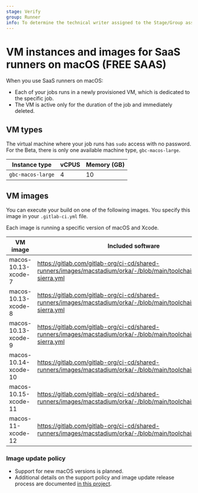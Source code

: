 ```yaml
---
stage: Verify
group: Runner
info: To determine the technical writer assigned to the Stage/Group associated with this page, see https://about.gitlab.com/handbook/engineering/ux/technical-writing/#assignments
---
```


# VM instances and images for SaaS runners on macOS **(FREE SAAS)**

When you use SaaS runners on macOS:

- Each of your jobs runs in a newly provisioned VM, which is dedicated to the specific job.
- The VM is active only for the duration of the job and immediately deleted.

## VM types

The virtual machine where your job runs has `sudo` access with no password.
For the Beta, there is only one available machine type, `gbc-macos-large`.

| Instance type | vCPUS | Memory (GB) |
| --------- | --- | ------- |
|  `gbc-macos-large` | 4 | 10 |

## VM images

You can execute your build on one of the following images.
You specify this image in your `.gitlab-ci.yml` file.

Each image is running a specific version of macOS and Xcode.

| VM image                  | Included software  |
|---------------------------|--------------------|
| macos-10.13-xcode-7       | <https://gitlab.com/gitlab-org/ci-cd/shared-runners/images/macstadium/orka/-/blob/main/toolchain/high-sierra.yml>  |
| macos-10.13-xcode-8       | <https://gitlab.com/gitlab-org/ci-cd/shared-runners/images/macstadium/orka/-/blob/main/toolchain/high-sierra.yml>  |
| macos-10.13-xcode-9       | <https://gitlab.com/gitlab-org/ci-cd/shared-runners/images/macstadium/orka/-/blob/main/toolchain/high-sierra.yml>  |
| macos-10.14-xcode-10      | <https://gitlab.com/gitlab-org/ci-cd/shared-runners/images/macstadium/orka/-/blob/main/toolchain/mojave.yml>       |
| macos-10.15-xcode-11      | <https://gitlab.com/gitlab-org/ci-cd/shared-runners/images/macstadium/orka/-/blob/main/toolchain/catalina.yml>     |
| macos-11-xcode-12         | <https://gitlab.com/gitlab-org/ci-cd/shared-runners/images/macstadium/orka/-/blob/main/toolchain/big-sur.yml>      |

### Image update policy

- Support for new macOS versions is planned.
- Additional details on the support policy and image update release process are documented
  [in this project](https://gitlab.com/gitlab-org/ci-cd/shared-runners/images/macstadium/orka/-/blob/55bf59c8fa88712960afff2bf6ecc5daa879a8f5/docs/overview.md#os-images).
